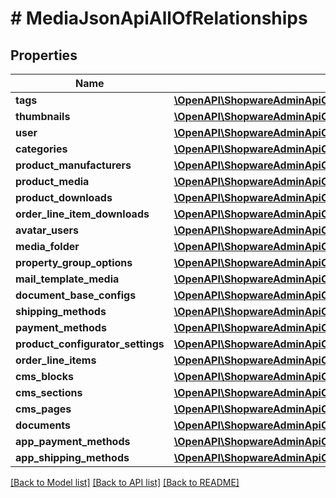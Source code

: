# # MediaJsonApiAllOfRelationships

## Properties

Name | Type | Description | Notes
------------ | ------------- | ------------- | -------------
**tags** | [**\OpenAPI\ShopwareAdminApiClient\Model\MediaJsonApiAllOfRelationshipsTags**](MediaJsonApiAllOfRelationshipsTags.md) |  | [optional]
**thumbnails** | [**\OpenAPI\ShopwareAdminApiClient\Model\MediaJsonApiAllOfRelationshipsThumbnails**](MediaJsonApiAllOfRelationshipsThumbnails.md) |  | [optional]
**user** | [**\OpenAPI\ShopwareAdminApiClient\Model\MediaJsonApiAllOfRelationshipsUser**](MediaJsonApiAllOfRelationshipsUser.md) |  | [optional]
**categories** | [**\OpenAPI\ShopwareAdminApiClient\Model\MediaJsonApiAllOfRelationshipsCategories**](MediaJsonApiAllOfRelationshipsCategories.md) |  | [optional]
**product_manufacturers** | [**\OpenAPI\ShopwareAdminApiClient\Model\MediaJsonApiAllOfRelationshipsProductManufacturers**](MediaJsonApiAllOfRelationshipsProductManufacturers.md) |  | [optional]
**product_media** | [**\OpenAPI\ShopwareAdminApiClient\Model\MediaJsonApiAllOfRelationshipsProductMedia**](MediaJsonApiAllOfRelationshipsProductMedia.md) |  | [optional]
**product_downloads** | [**\OpenAPI\ShopwareAdminApiClient\Model\MediaJsonApiAllOfRelationshipsProductDownloads**](MediaJsonApiAllOfRelationshipsProductDownloads.md) |  | [optional]
**order_line_item_downloads** | [**\OpenAPI\ShopwareAdminApiClient\Model\MediaJsonApiAllOfRelationshipsOrderLineItemDownloads**](MediaJsonApiAllOfRelationshipsOrderLineItemDownloads.md) |  | [optional]
**avatar_users** | [**\OpenAPI\ShopwareAdminApiClient\Model\MediaJsonApiAllOfRelationshipsAvatarUsers**](MediaJsonApiAllOfRelationshipsAvatarUsers.md) |  | [optional]
**media_folder** | [**\OpenAPI\ShopwareAdminApiClient\Model\MediaJsonApiAllOfRelationshipsMediaFolder**](MediaJsonApiAllOfRelationshipsMediaFolder.md) |  | [optional]
**property_group_options** | [**\OpenAPI\ShopwareAdminApiClient\Model\MediaJsonApiAllOfRelationshipsPropertyGroupOptions**](MediaJsonApiAllOfRelationshipsPropertyGroupOptions.md) |  | [optional]
**mail_template_media** | [**\OpenAPI\ShopwareAdminApiClient\Model\MediaJsonApiAllOfRelationshipsMailTemplateMedia**](MediaJsonApiAllOfRelationshipsMailTemplateMedia.md) |  | [optional]
**document_base_configs** | [**\OpenAPI\ShopwareAdminApiClient\Model\MediaJsonApiAllOfRelationshipsDocumentBaseConfigs**](MediaJsonApiAllOfRelationshipsDocumentBaseConfigs.md) |  | [optional]
**shipping_methods** | [**\OpenAPI\ShopwareAdminApiClient\Model\MediaJsonApiAllOfRelationshipsShippingMethods**](MediaJsonApiAllOfRelationshipsShippingMethods.md) |  | [optional]
**payment_methods** | [**\OpenAPI\ShopwareAdminApiClient\Model\MediaJsonApiAllOfRelationshipsPaymentMethods**](MediaJsonApiAllOfRelationshipsPaymentMethods.md) |  | [optional]
**product_configurator_settings** | [**\OpenAPI\ShopwareAdminApiClient\Model\MediaJsonApiAllOfRelationshipsProductConfiguratorSettings**](MediaJsonApiAllOfRelationshipsProductConfiguratorSettings.md) |  | [optional]
**order_line_items** | [**\OpenAPI\ShopwareAdminApiClient\Model\MediaJsonApiAllOfRelationshipsOrderLineItems**](MediaJsonApiAllOfRelationshipsOrderLineItems.md) |  | [optional]
**cms_blocks** | [**\OpenAPI\ShopwareAdminApiClient\Model\MediaJsonApiAllOfRelationshipsCmsBlocks**](MediaJsonApiAllOfRelationshipsCmsBlocks.md) |  | [optional]
**cms_sections** | [**\OpenAPI\ShopwareAdminApiClient\Model\MediaJsonApiAllOfRelationshipsCmsSections**](MediaJsonApiAllOfRelationshipsCmsSections.md) |  | [optional]
**cms_pages** | [**\OpenAPI\ShopwareAdminApiClient\Model\MediaJsonApiAllOfRelationshipsCmsPages**](MediaJsonApiAllOfRelationshipsCmsPages.md) |  | [optional]
**documents** | [**\OpenAPI\ShopwareAdminApiClient\Model\MediaJsonApiAllOfRelationshipsDocuments**](MediaJsonApiAllOfRelationshipsDocuments.md) |  | [optional]
**app_payment_methods** | [**\OpenAPI\ShopwareAdminApiClient\Model\MediaJsonApiAllOfRelationshipsAppPaymentMethods**](MediaJsonApiAllOfRelationshipsAppPaymentMethods.md) |  | [optional]
**app_shipping_methods** | [**\OpenAPI\ShopwareAdminApiClient\Model\MediaJsonApiAllOfRelationshipsAppShippingMethods**](MediaJsonApiAllOfRelationshipsAppShippingMethods.md) |  | [optional]

[[Back to Model list]](../../README.md#models) [[Back to API list]](../../README.md#endpoints) [[Back to README]](../../README.md)
